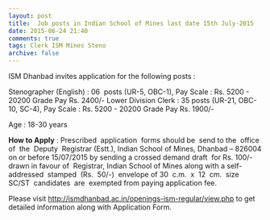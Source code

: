 ```yaml
---
layout: post
title:  Job posts in Indian School of Mines last date 15th July-2015
date: 2015-06-24 21:40
comments: true
tags: Clerk ISM Mines Steno
archive: false
---
```

ISM Dhanbad invites application for the following posts :

Stenographer (English) : 06  posts (UR-5, OBC-1), Pay Scale : Rs. 5200 - 20200 Grade Pay Rs. 2400/-
Lower Division Clerk : 35 posts (UR-21, OBC-10, SC-4), Pay Scale : Rs. 5200 - 20200 Grade Pay Rs. 1900/-

Age : 18-30 years 

**How to Apply** : Prescribed  application  forms should be  send to the  office  of  the  Deputy  Registrar (Estt.), Indian School of Mines, Dhanbad – 826004 on or before 15/07/2015 by sending a crossed demand draft  for Rs. 100/- drawn in favour of  Registrar, Indian School of Mines along with a self-addressed  stamped  (Rs.  50/-)  envelope of 30  c.m.  x  12  cm.  size  SC/ST  candidates  are  exempted from paying application fee.    

Please visit <http://ismdhanbad.ac.in/openings-ism-regular/view.php> to get detailed information along with Application Form.











